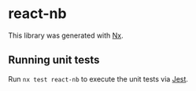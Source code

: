 # react-nb

This library was generated with [Nx](https://nx.dev).

## Running unit tests

Run `nx test react-nb` to execute the unit tests via [Jest](https://jestjs.io).
